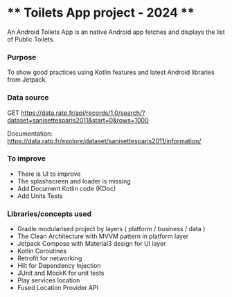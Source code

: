 # ** Toilets App project - 2024 **

An Android Toilets App is an native Android app fetches and displays the list of Public Toilets.

### **Purpose**

To show good practices using Kotlin features and latest Android libraries from Jetpack.

### **Data source**

GET https://data.ratp.fr/api/records/1.0/search/?dataset=sanisettesparis2011&start=0&rows=1000

Documentation: https://data.ratp.fr/explore/dataset/sanisettesparis2011/information/

### **To improve**

* There is UI to improve
* The splashscreen and loader is missing
* Add Document Kotlin code (KDoc)
* Add Units Tests

### **Libraries/concepts used**

* Gradle modularised project by layers ( platform / business / data )
* The Clean Architecture with MVVM pattern in platform layer
* Jetpack Compose with Material3 design for UI layer
* Kotlin Coroutines
* Retrofit for networking
* Hilt for Dependency Injection
* JUnit and MockK for unit tests
* Play services location
* Fused Location Provider API